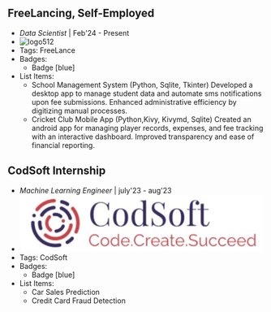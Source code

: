 ## FreeLancing, Self-Employed
- *Data Scientist* | Feb'24 - Present
- ![logo512](../assets/logo512.png)
- Tags: FreeLance
- Badges:
  - Badge [blue]
- List Items:
  - School Management System (Python, Sqlite, Tkinter) 
     Developed a desktop app to manage student data and automate sms notifications upon fee submissions. 
     Enhanced administrative efficiency by digitizing manual processes. 
  - Cricket Club Mobile App (Python,Kivy, Kivymd, Sqlite) 
     Created an android app for managing player records, expenses, and fee tracking with an interactive dashboard. 
     Improved transparency and ease of financial reporting. 

## CodSoft Internship
- *Machine Learning Engineer* | july'23 - aug'23
- ![logo512](../assets/codsoft.png)
- Tags: CodSoft
- Badges:
  - Badge [blue]
- List Items:
  - Car Sales Prediction
  - Credit Card Fraud Detection